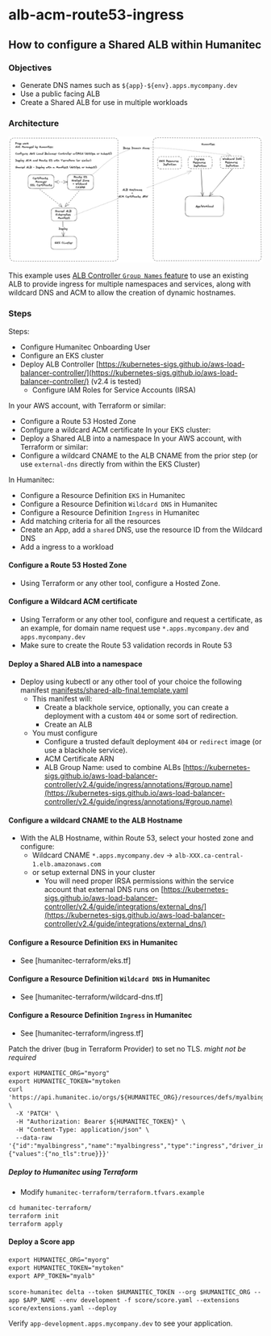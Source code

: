 # alb-acm-route53-ingress

## How to configure a Shared ALB within Humanitec

### Objectives
- Generate DNS names such as `${app}-${env}.apps.mycompany.dev`
- Use a public facing ALB
- Create a Shared ALB for use in multiple workloads

### Architecture
![ALB Architecture with Humanitec](images/architecture.png)

This example uses [ALB Controller `Group Names` feature](https://kubernetes-sigs.github.io/aws-load-balancer-controller/v2.4/guide/ingress/annotations/#group.name) to use an existing ALB to provide ingress for multiple namespaces and services, along with wildcard DNS and ACM to allow the creation of dynamic hostnames.

### Steps
Steps:
  - Configure Humanitec Onboarding User
  - Configure an EKS cluster
  - Deploy ALB Controller [https://kubernetes-sigs.github.io/aws-load-balancer-controller/](https://kubernetes-sigs.github.io/aws-load-balancer-controller/) (v2.4 is tested)
    - Configure IAM Roles for Service Accounts (IRSA) 

In your AWS account, with Terraform or similar:
  - Configure a Route 53 Hosted Zone
  - Configure a wildcard ACM certificate
In your EKS cluster:
  - Deploy a Shared ALB into a namespace
In your AWS account, with Terraform or similar:
  - Configure a wildcard CNAME to the ALB CNAME from the prior step (or use `external-dns` directly from within the EKS Cluster)

In Humanitec:
  - Configure a Resource Definition `EKS` in Humanitec
  - Configure a Resource Definition `Wildcard DNS` in Humanitec
  - Configure a Resource Definition `Ingress` in Humanitec
  - Add matching criteria for all the resources
  - Create an App, add a `shared` DNS, use the resource ID from the Wildcard DNS
  - Add a ingress to a workload

#### Configure a Route 53 Hosted Zone
- Using Terraform or any other tool, configure a Hosted Zone.

####  Configure a Wildcard ACM certificate
- Using Terraform or any other tool, configure and request a certificate, as an example, for domain name request use `*.apps.mycompany.dev` and `apps.mycompany.dev`
- Make sure to create the Route 53 validation records in Route 53

#### Deploy a Shared ALB into a namespace
- Deploy using kubectl or any other tool of your choice the following manifest [manifests/shared-alb-final.template.yaml](manifests/shared-alb-final.template.yaml)
  - This manifest will:
    - Create a blackhole service, optionally, you can create a deployment with a custom `404` or some sort of redirection.
    - Create an ALB
  - You must configure
    - Configure a trusted default deployment `404` or `redirect` image (or use a blackhole service).
    - ACM Certificate ARN
    - ALB Group Name: used to combine ALBs [https://kubernetes-sigs.github.io/aws-load-balancer-controller/v2.4/guide/ingress/annotations/#group.name](https://kubernetes-sigs.github.io/aws-load-balancer-controller/v2.4/guide/ingress/annotations/#group.name) 

#### Configure a wildcard CNAME to the ALB Hostname
- With the ALB Hostname, within Route 53, select your hosted zone and configure:
  - Wildcard CNAME `*.apps.mycompany.dev` -> `alb-XXX.ca-central-1.elb.amazonaws.com`
  - or setup external DNS in your cluster
    - You will need proper IRSA permissions within the service account that external DNS runs on [https://kubernetes-sigs.github.io/aws-load-balancer-controller/v2.4/guide/integrations/external_dns/](https://kubernetes-sigs.github.io/aws-load-balancer-controller/v2.4/guide/integrations/external_dns/)

#### Configure a Resource Definition `EKS` in Humanitec
- See [humanitec-terraform/eks.tf]

#### Configure a Resource Definition `Wildcard DNS` in Humanitec
- See [humanitec-terraform/wildcard-dns.tf]

#### Configure a Resource Definition `Ingress` in Humanitec
- See [humanitec-terraform/ingress.tf]

Patch the driver (bug in Terraform Provider) to set no TLS. _might not be required_
```
export HUMANITEC_ORG="myorg"
export HUMANITEC_TOKEN="mytoken
curl 'https://api.humanitec.io/orgs/${HUMANITEC_ORG}/resources/defs/myalbingress' \
  -X 'PATCH' \
  -H "Authorization: Bearer ${HUMANITEC_TOKEN}" \
  -H "Content-Type: application/json" \
  --data-raw '{"id":"myalbingress","name":"myalbingress","type":"ingress","driver_inputs":{"values":{"no_tls":true}}}'
```

#####  Deploy to Humanitec using Terraform
- Modify `humanitec-terraform/terraform.tfvars.example`
```
cd humanitec-terraform/
terraform init
terraform apply
```

#### Deploy a Score app
```
export HUMANITEC_ORG="myorg"
export HUMANITEC_TOKEN="mytoken"
export APP_TOKEN="myalb"

score-humanitec delta --token $HUMANITEC_TOKEN --org $HUMANITEC_ORG --app $APP_NAME --env development -f score/score.yaml --extensions score/extensions.yaml --deploy
```

Verify `app-development.apps.mycompany.dev` to see your application.
